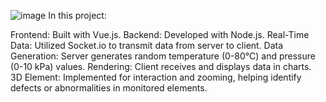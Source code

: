 ![image](https://github.com/FatimaYacoubi/3D-Flange-Monitoring/assets/63017556/69150602-a693-4f8e-a6f6-0e45d60cff6d)
In this project:

Frontend: Built with Vue.js.
Backend: Developed with Node.js.
Real-Time Data: Utilized Socket.io to transmit data from server to client.
Data Generation: Server generates random temperature (0-80°C) and pressure (0-10 kPa) values.
Rendering: Client receives and displays data in charts.
3D Element: Implemented for interaction and zooming, helping identify defects or abnormalities in monitored elements.
